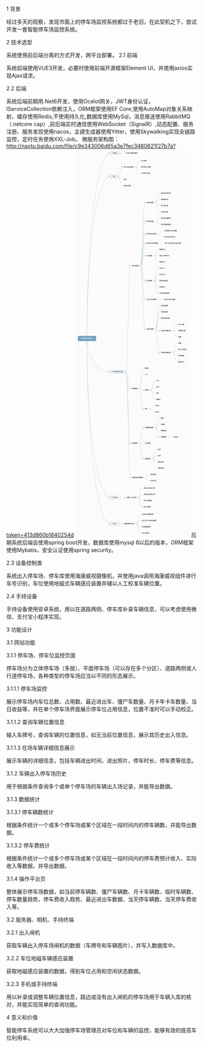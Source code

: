 1	背景

经过多天的观察，发现市面上的停车场监控系统都过于老旧，在此契机之下，尝试开发一套智能停车场监控系统。

2	技术选型

系统使用前后端分离的方式开发，跨平台部署。
2.1	前端

系统前端使用VUE3开发，必要时使用前端开源框架Element UI，并使用axios实现Ajax请求。

2.2	后端

系统后端前期用.Net6开发，使用Ocelot网关，JWT身份认证，IServiceCollection依赖注入，ORM框架使用EF Core,使用AutoMap对象关系映射，缓存使用Redis,不使用持久化,数据库使用MySql，消息推送使用RabbitMQ（.netcore cap）,前后端实时通信使用WebSocket（SignalR）,动态配置、服务注册、服务发现使用nacos，主键生成器使用Yitter，使用Skywalking实现全链路监控，定时任务使用XXL-Job。
微服务架构图：
http://naotu.baidu.com/file/c9e343006d65a3e7fec3480821f27b7a?token=413d860b1840254d
![微服务架构图](Doc/%E5%8E%9F%E5%9E%8B/SmartParking.png)
后期系统后端会使用spring boot开发，数据库使用mysql 8以后的版本，ORM框架使用Mybatis，安全认证使用spring security。

2.3	设备控制类

系统出入停车场、停车库使用海康威视摄像机，并使用java调用海康威视组件进行车号识别，车位使用地磁式车辆感应装置并辅以人工校准车辆位置。

2.4	手持设备

手持设备使用安卓系统，用以在道路两侧、停车库补录车辆信息，可以考虑使用微信、支付宝小程序实现。

3	功能设计

3.1	网站功能

3.1.1	停车场、停车位监控页面

停车场分为立体停车场（多层）、平面停车场（可以存在多个分区）、道路两侧或人行道停车场，各种类型的停车场应当以不同的形态展示。

3.1.1.1	停车场监控

展示停车场内车位总数、占用数、最近进出车、僵尸车数量、月卡年卡车数量、当日收益等，并在单个停车场界面展示停车位占用信息，位置不准时可以手动校正。

3.1.1.2	查询车辆位置信息

输入车牌号，查询车辆的位置信息，如无当前位置信息，展示其历史出入信息。

3.1.1.3	在场车辆详细信息展示

展示车辆的详细信息，包括车辆进出时间，进出照片，停车时长，停车费等信息。

3.1.2	车辆出入停车场历史

用于根据条件查询多个或单个停车场的车辆出入场记录，并能导出数据。

3.1.3	数据统计

3.1.3.1	停车辆数统计

根据条件统计一个或多个停车场或某个区域在一段时间内的停车辆数，并能导出数据。

3.1.3.2	停车费统计

根据条件统计一个或多个停车场或某个区域在一段时间内的停车费预计收入、实际收入等数据，并导出数据。

3.1.4	操作平台页

整体展示停车场数据，如当前停车辆数、僵尸车辆数、月卡车辆数、临时车辆数、停车数量趋势，停车费收入趋势、最近进出车数据、当天停车辆数、当天停车费收入等。

3.2	服务器、相机、手持终端

3.2.1	出入闸机

获取车辆出入停车场闸机的数据（车牌号和车辆图片），并写入数据库中。

3.2.2	车位地磁车辆感应装置

获取地磁感应装置的数据，得到车位占用和空闲状态数据。

3.2.3	手机或手持终端

用以补录或调整车辆位置信息，路边或没有出入闸机的停车场用于车辆入库的核对，并能实现简单的查询功能。

4	意义和价值

智能停车系统可以大大加强停车场管理员对车位和车辆的监控，能够有效的提高车位利用率。

